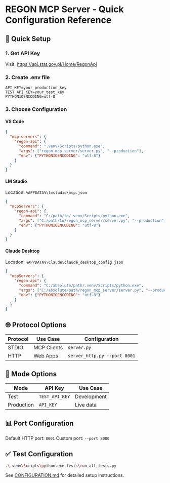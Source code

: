 # REGON MCP Server - Quick Configuration Reference

## 🚀 Quick Setup

### 1. Get API Key
Visit: https://api.stat.gov.pl/Home/RegonApi

### 2. Create .env file
```env
API_KEY=your_production_key
TEST_API_KEY=your_test_key
PYTHONIOENCODING=utf-8
```

### 3. Choose Configuration

#### VS Code
```json
{
  "mcp.servers": {
    "regon-api": {
      "command": ".venv/Scripts/python.exe",
      "args": ["regon_mcp_server/server.py", "--production"],
      "env": {"PYTHONIOENCODING": "utf-8"}
    }
  }
}
```

#### LM Studio
Location: `%APPDATA%\lmstudio\mcp.json`
```json
{
  "mcpServers": {
    "regon-api": {
      "command": "C:/path/to/.venv/Scripts/python.exe",
      "args": ["C:/path/to/regon_mcp_server/server.py", "--production"],
      "env": {"PYTHONIOENCODING": "utf-8"}
    }
  }
}
```

#### Claude Desktop
Location: `%APPDATA%\Claude\claude_desktop_config.json`
```json
{
  "mcpServers": {
    "regon-api": {
      "command": "C:/absolute/path/.venv/Scripts/python.exe",
      "args": ["C:/absolute/path/regon_mcp_server/server.py", "--production"],
      "env": {"PYTHONIOENCODING": "utf-8"}
    }
  }
}
```

## 🌐 Protocol Options

| Protocol | Use Case | Configuration |
|----------|----------|---------------|
| STDIO | MCP Clients | `server.py` |
| HTTP | Web Apps | `server_http.py --port 8001` |

## 🔧 Mode Options

| Mode | API Key | Use Case |
|------|---------|----------|
| Test | `TEST_API_KEY` | Development |
| Production | `API_KEY` | Live data |

## 📊 Port Configuration

Default HTTP port: `8001`
Custom port: `--port 8080`

## ✅ Test Configuration

```bash
.\.venv\Scripts\python.exe tests\run_all_tests.py
```

See [CONFIGURATION.md](CONFIGURATION.md) for detailed setup instructions.
